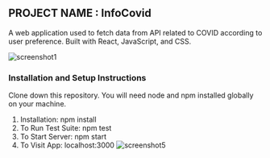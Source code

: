 ## PROJECT NAME : InfoCovid

A web application used to fetch data from API related to COVID according to user preference.
Built with React, JavaScript, and CSS.

![screenshot1](https://user-images.githubusercontent.com/71981725/120769402-b62b5400-c53a-11eb-85db-1ae9abd9080b.PNG)

### Installation and Setup Instructions
Clone down this repository. You will need node and npm installed globally on your machine.

1. Installation: npm install
2. To Run Test Suite: npm test
3. To Start Server: npm start
4. To Visit App: localhost:3000
![screenshot5](https://user-images.githubusercontent.com/71981725/120769446-c3484300-c53a-11eb-8fb8-8ec8757a2f86.PNG)

